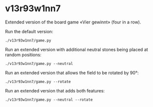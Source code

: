 # v13r93w1nn7

Extended version of the board game «Vier gewinnt» (four in a row).

Run the default version:

    ./v13r93w1nn7/game.py

Run an extended version with additional neutral stones being placed at random positions:

    ./v13r93w1nn7/game.py --neutral

Run an extended version that allows the field to be rotated by 90°:

    ./v13r93w1nn7/game.py --rotate

Run an extended version that adds both features:

    ./v13r93w1nn7/game.py --neutral --rotate
